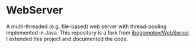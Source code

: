 WebServer
=========

A multi-threaded (e.g. file-based) web server with thread-pooling implemented in Java. This repository is a fork from [ibogomolov/WebServer](https://github.com/ibogomolov/WebServer).  I extended this project and documented the code.  
